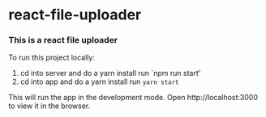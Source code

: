 # react-file-uploader

### This is a react file uploader 
To run this project locally:  
1. cd into server and do a yarn install 
  run `npm run start' 
2. cd into app and do a yarn install 
 run `yarn start` 

This will run the app in the development mode.
Open http://localhost:3000 to view it in the browser.
